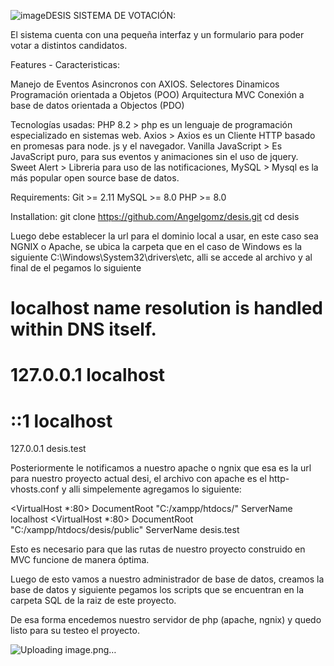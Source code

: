![image](https://github.com/Angelgomz/desis/assets/40803106/aa6595e5-9bc3-4a5d-952f-17cde0ae2c56)DESIS SISTEMA DE VOTACIÓN:

El sistema cuenta con una pequeña interfaz y un formulario para poder votar a distintos candidatos. 

Features - Caracteristicas: 

Manejo de Eventos Asincronos con AXIOS.
Selectores Dinamicos
Programación orientada a Objetos (POO)
Arquitectura MVC
Conexión a base de datos orientada a Objectos (PDO) 

Tecnologías usadas: 
PHP 8.2 > php es un lenguaje de programación especializado en sistemas web. 
Axios > Axios es un Cliente HTTP basado en promesas para node. js y el navegador. 
Vanilla JavaScript > Es JavaScript puro, para sus eventos y animaciones sin el uso de jquery.
Sweet Alert > Libreria para uso de las notificaciones,
MySQL > Mysql es la más popular open source base de datos. 

Requirements:
Git >= 2.11 
MySQL >= 8.0 
PHP >= 8.0

Installation: 
git clone https://github.com/Angelgomz/desis.git
cd  desis  

Luego debe establecer la url para el dominio local a usar, en este caso sea NGNIX o Apache, 
se ubica la carpeta que en el caso de  Windows es la  siguiente C:\Windows\System32\drivers\etc, alli se accede al archivo
y al final de el pegamos lo siguiente 

# localhost name resolution is handled within DNS itself.
#	127.0.0.1       localhost
#	::1             localhost
127.0.0.1 desis.test 

Posteriormente le notificamos a nuestro apache o ngnix que esa es la url para nuestro proyecto actual desi, 
el archivo con apache es el http-vhosts.conf y  alli simpelemente  agregamos lo siguiente:

<VirtualHost *:80>
    DocumentRoot "C:/xampp/htdocs/"
    ServerName  localhost
</VirtualHost>
<VirtualHost *:80>
    DocumentRoot "C:/xampp/htdocs/desis/public"
    ServerName  desis.test
</VirtualHost>

Esto es necesario para que las rutas de nuestro proyecto construido en MVC funcione de manera óptima.  

Luego de esto vamos a nuestro administrador de base de datos, creamos la base de datos y siguiente pegamos los scripts 
que se encuentran en la carpeta SQL de la raiz de este proyecto. 


De esa forma encedemos nuestro servidor de php (apache, ngnix) y quedo listo para su testeo el proyecto.

![Uploading image.png…]()




